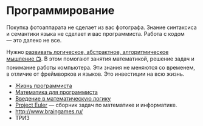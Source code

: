 # Программирование
Покупка фотоаппарата не сделает из вас фотографа. Знание синтаксиса и семантики языка не сделает и вас программиста. Работа с кодом — это далеко не все.

Нужно [развивать логическое, абстрактное, алгоритмическое мышление :tv:](https://ru.hexlet.io/courses/prog-life/lessons/knowledge/theory_unit). В этом помогают занятия математикой, решение задач и понимание работы компьютера. Эти знания не меняются со временем, в отличие от фреймворков и языков. Это инвестиции на всю жизнь.

* [Жизнь программиста](https://ru.hexlet.io/courses/prog-life/)
* [Математика для программиста](https://github.com/Hexlet/webinars/wiki/7-%E2%80%94-%D0%9C%D0%B0%D1%82%D0%B5%D0%BC%D0%B0%D1%82%D0%B8%D0%BA%D0%B0-%D0%B4%D0%BB%D1%8F-%D0%BF%D1%80%D0%BE%D0%B3%D1%80%D0%B0%D0%BC%D0%BC%D0%B8%D1%81%D1%82%D0%B0)
* [Введение в математическую логику](https://ru.hexlet.io/courses/logic)
* [Project Euler](https://projecteuler.net/) — сборник задач по математике и информатике.
* http://www.braingames.ru/
* ТРИЗ
